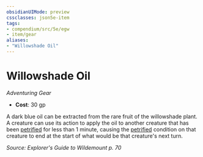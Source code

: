 ```yaml
---
obsidianUIMode: preview
cssclasses: json5e-item
tags:
- compendium/src/5e/egw
- item/gear
aliases: 
- "Willowshade Oil"
---
```

# Willowshade Oil
*Adventuring Gear*  

- **Cost**: 30 gp

A dark blue oil can be extracted from the rare fruit of the willowshade plant. A creature can use its action to apply the oil to another creature that has been [petrified](/Systems/5e/rules/conditions.md#petrified) for less than 1 minute, causing the [petrified](/Systems/5e/rules/conditions.md#petrified) condition on that creature to end at the start of what would be that creature's next turn.

*Source: Explorer's Guide to Wildemount p. 70*